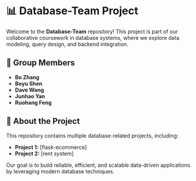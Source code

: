 # 📊 Database-Team Project

Welcome to the **Database-Team** repository! This project is part of our collaborative coursework in database systems, where we explore data modeling, query design, and backend integration.

## 👥 Group Members

- **Bo Zhang** 
- **Boyu Shen** 
- **Dave Wang** 
- **Junhao Yan** 
- **Ruohang Feng** 

## 📌 About the Project

This repository contains multiple database-related projects, including:

- **Project 1:** [flask-ecommerce]  
- **Project 2:** [rent system]

Our goal is to build reliable, efficient, and scalable data-driven applications by leveraging modern database techniques.


